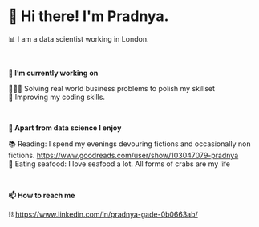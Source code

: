 # 👋 Hi there! I'm Pradnya. 

📊 I am a data scientist working in London.
<p>&nbsp;</p> 

**🔭 I’m currently working on**

🙇🏻‍♀️ Solving real world business problems to polish my skillset\
🔧 Improving my coding skills.
<p>&nbsp;</p>  

**🫶 Apart from data science I enjoy**
 
📚 Reading: I spend my evenings devouring fictions and occasionally non fictions. https://www.goodreads.com/user/show/103047079-pradnya \
🦀 Eating seafood: I love seafood a lot. All forms of crabs are my life
  <p>&nbsp;</p>

**📫 How to reach me**

⛓ https://www.linkedin.com/in/pradnya-gade-0b0663ab/ 

<!--
**pradnyag/pradnyag** is a ✨ _special_ ✨ repository because its `README.md` (this file) appears on your GitHub profile.
--->
